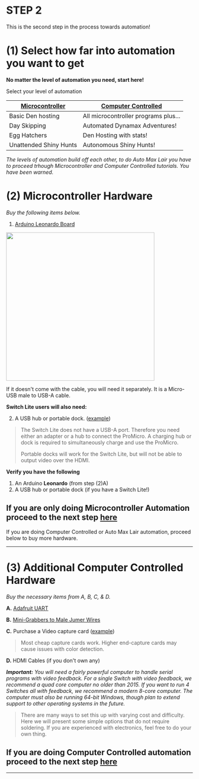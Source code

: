 # **STEP 2**

This is the second step in the process towards automation!

# (1) Select how far into automation you want to get

**No matter the level of automation you need, start here!**

Select your level of automation 

| [Microcontroller](HardwareBeginner.md#2-microcontroller-hardware) | [Computer Controlled](HardwareBeginner.md#2-microcontroller-hardware) |
| --- | --- |
| Basic Den hosting | All microcontroller programs plus... | 
| Day Skipping | Automated Dynamax Adventures! |
| Egg Hatchers | Den Hosting with stats!  |
| Unattended Shiny Hunts | Autonomous Shiny Hunts! |

*The levels of automation build off each other, to do Auto Max Lair you have to proceed trhough Microcontroller and Computer Controlled tutorials. You have been warned.*

# (2) Microcontroller Hardware

_Buy the following items below._

1. [Arduino Leonardo Board](https://www.amazon.com/gp/product/B0786LJQ8K)

<img src="https://raw.githubusercontent.com/PokemonAutomation/Microcontroller/master/Wiki/Hardware/images/leonardo.jpg" height="400">

If it doesn't come with the cable, you will need it separately. It is a Micro-USB male to USB-A cable.

**Switch Lite users will also need:**

2. A USB hub or portable dock. ([example](https://www.amazon.com/gp/product/B07JK9DFKH))

> The Switch Lite does not have a USB-A port. Therefore you need either an adapter or a hub to connect the ProMicro. A charging hub or dock is required to simultaneously charge and use the ProMicro.
> 
> Portable docks will work for the Switch Lite, but will not be able to output video over the HDMI.

**Verify you have the following**

1. An Arduino **Leonardo** (from step (2)A)
2. A USB hub or portable dock (if you have a Switch Lite!)

## **If you are only doing Microcontroller Automation proceed to the next step [here](https://github.com/Ensamma/Microcontroller/blob/master/Wiki/Software/Windows-ArduinoLeonardo.md)**
If you are doing Computer Controlled or Auto Max Lair automation, proceed below to buy more hardware.

---

# (3) Additional Computer Controlled Hardware

_Buy the necessary items from A, B, C, & D._

**A.** [Adafruit UART](https://www.adafruit.com/product/954)

**B.** [Mini-Grabbers to Male Jumer Wires](https://www.amazon.com/gp/product/B08M5GNY47)

**C.** Purchase a Video capture card ([example](https://www.amazon.com/gp/product/B088HBRM7T))

> Most cheap capture cards work. Higher end-capture cards may cause issues with color detection.

**D.** HDMI Cables (if you don't own any)

***Important:** You will need a fairly powerful computer to handle serial programs with video feedback. For a single Switch with video feedback, we recommend a quad core computer no older than 2015. If you want to run 4 Switches all with feedback, we recommend a modern 8-core computer. The computer must also be running 64-bit Windows, though plan to extend support to other operating systems in the future.*

> There are many ways to set this up with varying cost and difficulty. Here we will present some simple options that do not require soldering. If you are experienced with electronics, feel free to do your own thing.

## **If you are doing Computer Controlled automation proceed to the next step [here](https://github.com/Ensamma/Microcontroller/blob/master/Wiki/Software/Beginner-Windows-ArduinoLeonardo.md)**

---

